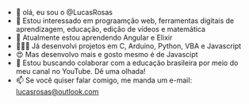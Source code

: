 - 👋 olá, eu sou o @LucasRosas
- 👀 Estou interessado em prograamção web, ferramentas digitais de aprendizagem, educação, edição de vídeos e matemática
- 🌱 Atualmente estou aprendendo Angular e Elixir
- 👨🏾‍💻 Já desenvolvi projetos em C, Arduino, Python, VBA e Javascript
- 😍 Mas desenvolvo mais e gosto mesmo é de Javascipt 
- 💞️ Estou buscando colaborar com a educação brasileira por meio do meu canal no YouTube. Dê uma olhada!
- 📫 Se você quiser falar comigo, me manda um e-mail: lucasrosas@outlook.com
